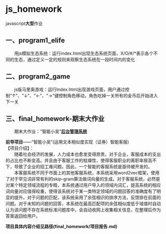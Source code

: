 # js_homework
javascript**大型**作业

## 一、program1_elife
　　用js模拟生态系统：运行index.html出现生态系统页面，X/O/#/*表示各个不同的生态，通过定义一定的规则来观察生态系统在一段时间内的变化

## 二、program2_game
　　js版马里奥游戏：运行Index.html出现游戏页面，用户通过控制"↑"、"↓"、"←"、"→"键控制角色移动，角色吃掉一关所有的金币后开始进入下一关

## 三、final_homework-期末大作业
　　期末大作业：“智能小吴”**[后台管理系统]()**  

**前导项目**——“智能小吴”(运用文本相似度实现（证券）智能客服)  
【项目介绍】：  
　　随着社会经济的发展，人力成本也愈发变得昂贵。对于企业，客服成本的支出的占比也不断变高。并且由于客服工作的枯燥性，使得客服职业的离职率居高不下，导致了企业的招工难问题。因此，一个智能的客服系统是亟待被开发的。  
　　本客服系统不同于市面上的其他客服系统，本系统采用word2vec框架，使用了对于罕见词非常有利的skip-gram算法做词向量的生成。对于客服系统，必然是对某个特定领域流程的专精，本系统通过用户导入的领域内词汇，提高系统的相应词向量对应值得权重，使得该系统对于某一类特定领域的问题回答的准确度有了明显的提升。对于问题的匹配，该系统采用了余弦相识的排序方法，反馈排在前面的问题。对于未知的问题的回答，本系统在最高匹配项的余弦相似度低于域值时自动认为该问题不存在系统标准问题库中，会自动收网上收集相关信息，在整理后作为答案返回给用户。

**项目具体内容介绍见路径(final_homework/项目报告.md)**



